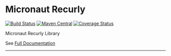 # Micronaut Recurly

[![Build Status](https://github.com/agorapulse/micronaut-recurly/workflows/Check/badge.svg)](https://github.com/agorapulse/micronaut-recurly/actions)
[![Maven Central](https://img.shields.io/maven-central/v/com.agorapulse/micronaut-recurly.svg?label=Maven%20Central)](https://search.maven.org/search?q=g:%22com.agorapulse%22%20AND%20a:%22micronaut-recurly%22)
[![Coverage Status](https://coveralls.io/repos/github/agorapulse/micronaut-recurly/badge.svg?branch=master)](https://coveralls.io/github/agorapulse/micronaut-recurly?branch=master)

Micronaut Recurly Library

See [Full Documentation][DOCS]

[DOCS]: https://agorapulse.github.io/micronaut-recurly
****
